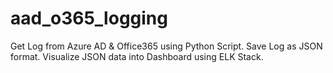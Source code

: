 # aad_o365_logging
Get Log from Azure AD & Office365 using Python Script.
Save Log as JSON format.
Visualize JSON data into Dashboard using ELK Stack.
